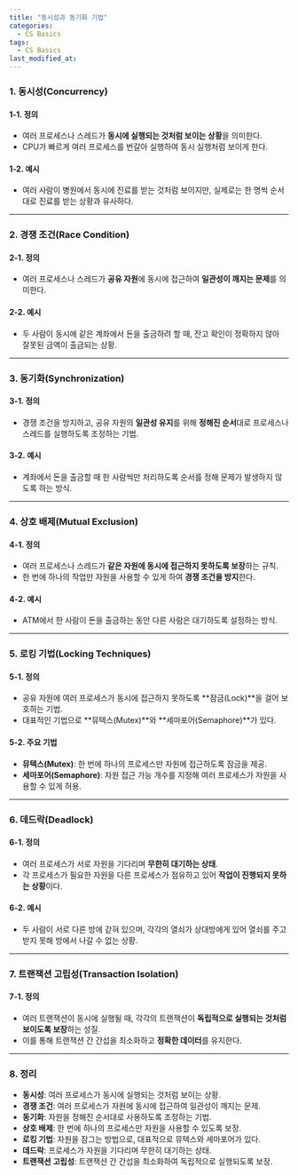 ```yaml
---
title: "동시성과 동기화 기법"
categories:
  - CS Basics
tags:
  - CS Basics
last_modified_at:
---
```


### 1. 동시성(Concurrency)

#### 1-1. 정의
- 여러 프로세스나 스레드가 **동시에 실행되는 것처럼 보이는 상황**을 의미한다.  
- CPU가 빠르게 여러 프로세스를 번갈아 실행하여 동시 실행처럼 보이게 한다.

#### 1-2. 예시
- 여러 사람이 병원에서 동시에 진료를 받는 것처럼 보이지만, 실제로는 한 명씩 순서대로 진료를 받는 상황과 유사하다.

---

### 2. 경쟁 조건(Race Condition)

#### 2-1. 정의
- 여러 프로세스나 스레드가 **공유 자원**에 동시에 접근하여 **일관성이 깨지는 문제**를 의미한다.

#### 2-2. 예시
- 두 사람이 동시에 같은 계좌에서 돈을 출금하려 할 때, 잔고 확인이 정확하지 않아 잘못된 금액이 출금되는 상황.

---

### 3. 동기화(Synchronization)

#### 3-1. 정의
- 경쟁 조건을 방지하고, 공유 자원의 **일관성 유지**를 위해 **정해진 순서**대로 프로세스나 스레드를 실행하도록 조정하는 기법.

#### 3-2. 예시
- 계좌에서 돈을 출금할 때 한 사람씩만 처리하도록 순서를 정해 문제가 발생하지 않도록 하는 방식.

---

### 4. 상호 배제(Mutual Exclusion)

#### 4-1. 정의
- 여러 프로세스나 스레드가 **같은 자원에 동시에 접근하지 못하도록 보장**하는 규칙.  
- 한 번에 하나의 작업만 자원을 사용할 수 있게 하여 **경쟁 조건을 방지**한다.

#### 4-2. 예시
- ATM에서 한 사람이 돈을 출금하는 동안 다른 사람은 대기하도록 설정하는 방식.

---

### 5. 로킹 기법(Locking Techniques)

#### 5-1. 정의
- 공유 자원에 여러 프로세스가 동시에 접근하지 못하도록 **잠금(Lock)**을 걸어 보호하는 기법.  
- 대표적인 기법으로 **뮤텍스(Mutex)**와 **세마포어(Semaphore)**가 있다.

#### 5-2. 주요 기법
- **뮤텍스(Mutex)**: 한 번에 하나의 프로세스만 자원에 접근하도록 잠금을 제공.  
- **세마포어(Semaphore)**: 자원 접근 가능 개수를 지정해 여러 프로세스가 자원을 사용할 수 있게 허용.

---

### 6. 데드락(Deadlock)

#### 6-1. 정의
- 여러 프로세스가 서로 자원을 기다리며 **무한히 대기하는 상태**.  
- 각 프로세스가 필요한 자원을 다른 프로세스가 점유하고 있어 **작업이 진행되지 못하는 상황**이다.

#### 6-2. 예시
- 두 사람이 서로 다른 방에 갇혀 있으며, 각각의 열쇠가 상대방에게 있어 열쇠를 주고받지 못해 방에서 나갈 수 없는 상황.

---

### 7. 트랜잭션 고립성(Transaction Isolation)

#### 7-1. 정의
- 여러 트랜잭션이 동시에 실행될 때, 각각의 트랜잭션이 **독립적으로 실행되는 것처럼 보이도록 보장**하는 성질.  
- 이를 통해 트랜잭션 간 간섭을 최소화하고 **정확한 데이터**를 유지한다.

---

### 8. 정리

- **동시성**: 여러 프로세스가 동시에 실행되는 것처럼 보이는 상황.  
- **경쟁 조건**: 여러 프로세스가 자원에 동시에 접근하여 일관성이 깨지는 문제.  
- **동기화**: 자원을 정해진 순서대로 사용하도록 조정하는 기법.  
- **상호 배제**: 한 번에 하나의 프로세스만 자원을 사용할 수 있도록 보장.  
- **로킹 기법**: 자원을 잠그는 방법으로, 대표적으로 뮤텍스와 세마포어가 있다.  
- **데드락**: 프로세스가 자원을 기다리며 무한히 대기하는 상태.  
- **트랜잭션 고립성**: 트랜잭션 간 간섭을 최소화하여 독립적으로 실행되도록 보장.  

